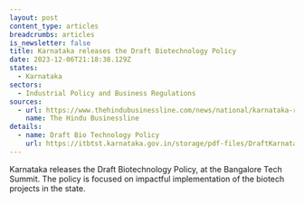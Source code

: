 ```yaml
---
layout: post
content_type: articles
breadcrumbs: articles
is_newsletter: false
title: Karnataka releases the Draft Biotechnology Policy
date: 2023-12-06T21:18:38.129Z
states:
  - Karnataka
sectors:
  - Industrial Policy and Business Regulations
sources:
  - url: https://www.thehindubusinessline.com/news/national/karnataka-releases-draft-biotechnology-and-avgc-xr-policy/article67587757.ece
    name: The Hindu Businessline
details:
  - name: Draft Bio Technology Policy
    url: https://itbtst.karnataka.gov.in/storage/pdf-files/DraftKarnatakaBiotechnologyPolicy.pdf
---
```

Karnataka releases the Draft Biotechnology Policy, at the Bangalore Tech Summit. The policy is focused on impactful implementation of the biotech projects in the state.
